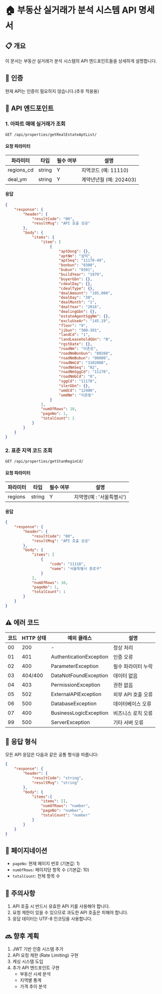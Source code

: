 # 🏠 부동산 실거래가 분석 시스템 API 명세서

## 📋 개요
이 문서는 부동산 실거래가 분석 시스템의 API 엔드포인트들을 상세하게 설명합니다.

## 🔑 인증
현재 API는 인증이 필요하지 않습니다.(추후 적용용)

## 📡 API 엔드포인트

### 1. 아파트 매매 실거래가 조회
```http
GET /api/properties/getRealEstateAptList/
```

#### 요청 파라미터
| 파라미터 | 타입 | 필수 여부 | 설명 |
|----------|------|------------|------|
| regions_cd | string | Y | 지역코드 (예: 11110) |
| deal_ym | string | Y | 계약년년월 (예: 202403) |

#### 응답
```json
{
    "response": {
        "header": {
            "resultCode": "00",
            "resultMsg": "API 호출 성공"
        },
        "body": {
            "items": {
                "item": [
                    {
                        "aptDong": {},
                        "aptNm": "삼익",
                        "aptSeq": "11170-49",
                        "bonbun": "0300",
                        "bubun": "0301",
                        "buildYear": "1979",
                        "buyerGbn": {},
                        "cdealDay": {},
                        "cdealType": {},
                        "dealAmount": "105,000",
                        "dealDay": "30",
                        "dealMonth": "1",
                        "dealYear": "2016",
                        "dealingGbn": {},
                        "estateAgentSggNm": {},
                        "excluUseAr": "145.19",
                        "floor": "9",
                        "jibun": "300-301",
                        "landCd": "1",
                        "landLeaseholdGbn": "N",
                        "rgstDate": {},
                        "roadNm": "이촌로",
                        "roadNmBonbun": "00260",
                        "roadNmBubun": "00000",
                        "roadNmCd": "3102008",
                        "roadNmSeq": "02",
                        "roadNmSggCd": "11170",
                        "roadNmbCd": "0",
                        "sggCd": "11170",
                        "slerGbn": {},
                        "umdCd": "12900",
                        "umdNm": "이촌동"
                    }
                ],
                "numOfRows": 10,
                "pageNo": 1,
                "totalCount": 1
            }
        }
    }
}
```

### 2. 표준 지역 코드 조회
```http
GET /api/properties/getStanReginCd/
```

#### 요청 파라미터
| 파라미터 | 타입 | 필수 여부 | 설명 |
|----------|------|------------|------|
| regions | string | Y | 지역명(예 : '서울특별시') |

#### 응답
```json
{
    "response": {
        "header": {
            "resultCode": "00",
            "resultMsg": "API 호출 성공"
        },
        "body": {
            "items": [
                {
                    "code": "11110",
                    "name": "서울특별시 종로구"
                }
            ],
            "numOfRows": 10,
            "pageNo": 1,
            "totalCount": 1
        }
    }
}
```

## ⚠️ 에러 코드
 코드 | HTTP 상태 | 예외 클래스 | 설명 |
|------|-----------|---------------------------|--------------------------------|
| 00 | 200 | - | 정상 처리 |
| 01 | 401 | AuthenticationException | 인증 오류 |
| 02 | 400 | ParameterException | 필수 파라미터 누락 |
| 03 | 404/400 | DataNotFoundException | 데이터 없음 |
| 04 | 403 | PermissionException | 권한 없음 |
| 05 | 502 | ExternalAPIException | 외부 API 호출 오류 |
| 06 | 500 | DatabaseException | 데이터베이스 오류 |
| 07 | 400 | BusinessLogicException | 비즈니스 로직 오류 |
| 99 | 500 | ServerException | 기타 서버 오류 |

## 📝 응답 형식
모든 API 응답은 다음과 같은 공통 형식을 따릅니다:

```json
{
    "response": {
        "header": {
            "resultCode": "string",
            "resultMsg": "string"
        },
        "body": {
            "items":{
                "items": [],
                "numOfRows": "number",
                "pageNo": "number",
                "totalCount": "number"
            }
        }
    }
}
```

## 🔄 페이지네이션
- `pageNo`: 현재 페이지 번호 (기본값: 1)
- `numOfRows`: 페이지당 항목 수 (기본값: 10)
- `totalCount`: 전체 항목 수

## 📌 주의사항
1. API 호출 시 반드시 유효한 API 키를 사용해야 합니다.
2. 요청 제한이 있을 수 있으므로 과도한 API 호출은 피해야 합니다.
3. 응답 데이터는 UTF-8 인코딩을 사용합니다.

## 🔜 향후 계획
1. JWT 기반 인증 시스템 추가
2. API 요청 제한 (Rate Limiting) 구현
3. 캐싱 시스템 도입
4. 추가 API 엔드포인트 구현
   - 부동산 시세 분석
   - 지역별 통계
   - 가격 추이 분석 